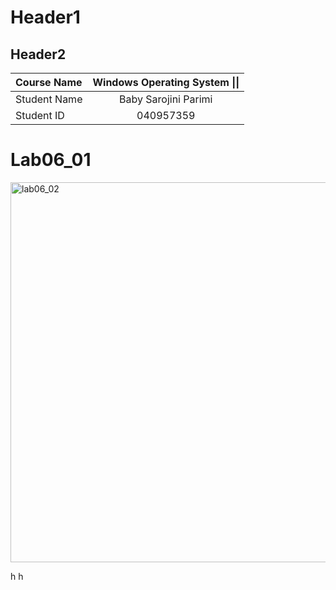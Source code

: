 # Header1
## Header2

| **Course Name** | **Windows Operating System \|\|**|
| :------------| :-------------------------:| 
| Student Name | Baby Sarojini Parimi       |
| Student ID   | 040957359                  |

# Lab06_01
<img width="608" alt="lab06_02" src="https://user-images.githubusercontent.com/77994905/110521312-94f2cd00-80dd-11eb-9a63-3d941e55c4f9.PNG">





















h
h
